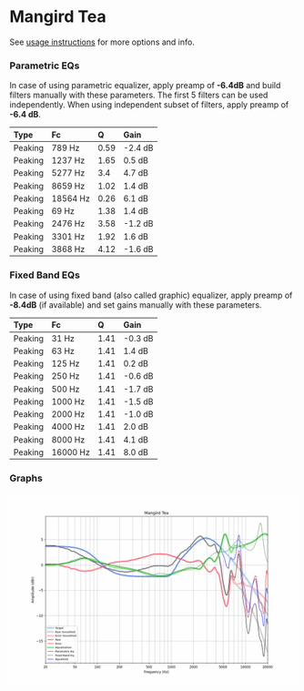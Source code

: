 # Mangird Tea
See [usage instructions](https://github.com/jaakkopasanen/AutoEq#usage) for more options and info.

### Parametric EQs
In case of using parametric equalizer, apply preamp of **-6.4dB** and build filters manually
with these parameters. The first 5 filters can be used independently.
When using independent subset of filters, apply preamp of **-6.4 dB**.

| Type    | Fc       |    Q | Gain    |
|:--------|:---------|:-----|:--------|
| Peaking | 789 Hz   | 0.59 | -2.4 dB |
| Peaking | 1237 Hz  | 1.65 | 0.5 dB  |
| Peaking | 5277 Hz  | 3.4  | 4.7 dB  |
| Peaking | 8659 Hz  | 1.02 | 1.4 dB  |
| Peaking | 18564 Hz | 0.26 | 6.1 dB  |
| Peaking | 69 Hz    | 1.38 | 1.4 dB  |
| Peaking | 2476 Hz  | 3.58 | -1.2 dB |
| Peaking | 3301 Hz  | 1.92 | 1.6 dB  |
| Peaking | 3868 Hz  | 4.12 | -1.6 dB |

### Fixed Band EQs
In case of using fixed band (also called graphic) equalizer, apply preamp of **-8.4dB**
(if available) and set gains manually with these parameters.

| Type    | Fc       |    Q | Gain    |
|:--------|:---------|:-----|:--------|
| Peaking | 31 Hz    | 1.41 | -0.3 dB |
| Peaking | 63 Hz    | 1.41 | 1.4 dB  |
| Peaking | 125 Hz   | 1.41 | 0.2 dB  |
| Peaking | 250 Hz   | 1.41 | -0.6 dB |
| Peaking | 500 Hz   | 1.41 | -1.7 dB |
| Peaking | 1000 Hz  | 1.41 | -1.5 dB |
| Peaking | 2000 Hz  | 1.41 | -1.0 dB |
| Peaking | 4000 Hz  | 1.41 | 2.0 dB  |
| Peaking | 8000 Hz  | 1.41 | 4.1 dB  |
| Peaking | 16000 Hz | 1.41 | 8.0 dB  |

### Graphs
![](./Mangird%20Tea.png)